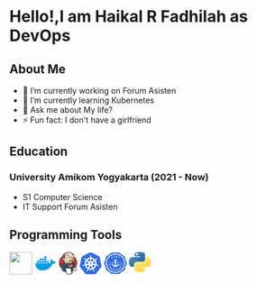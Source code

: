 # Hello!,I am Haikal R Fadhilah as DevOps

## About Me

- 💼 I’m currently working on Forum Asisten
- 🌱 I’m currently learning Kubernetes
- 💬 Ask me about My life?
- ⚡ Fun fact: I don't have a girlfriend

## Education

### University Amikom Yogyakarta (2021 - Now)

- S1 Computer Science
- IT Support Forum Asisten

<h2>Programming Tools</h2>
<p align="left">
<!--- <img src="https://upload.wikimedia.org/wikipedia/commons/a/a7/React-icon.svg" alt="" width="40" height="40"/> -->
<img src="https://upload.wikimedia.org/wikipedia/commons/6/6a/JavaScript-logo.png" alt="" width="40" height="40"/> 
<img src="https://github.com/HaikalRFadhilahh/HaikalRFadhilahh/blob/main/images/docker.png" alt="" width="40" height="40"/> 
<img src="https://github.com/HaikalRFadhilahh/HaikalRFadhilahh/blob/main/images/jenkins.png" alt="" width="32" height="40"/> 
<img src="https://github.com/HaikalRFadhilahh/HaikalRFadhilahh/blob/main/images/kubenertes.png" alt="" width="40" height="40"/> 
<img src="https://github.com/HaikalRFadhilahh/HaikalRFadhilahh/blob/main/images/cert-manager.png" alt="" width="40" height="40"/> 
<img src="https://github.com/HaikalRFadhilahh/HaikalRFadhilahh/blob/main/images/python.png" alt="" width="40" height="40"/> 
</p>
